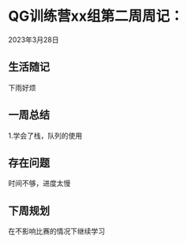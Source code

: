 # QG训练营xx组第二周周记：
2023年3月28日

## 生活随记

下雨好烦

## 一周总结

1.学会了栈，队列的使用

## 存在问题

时间不够，进度太慢

## 下周规划

在不影响比赛的情况下继续学习

